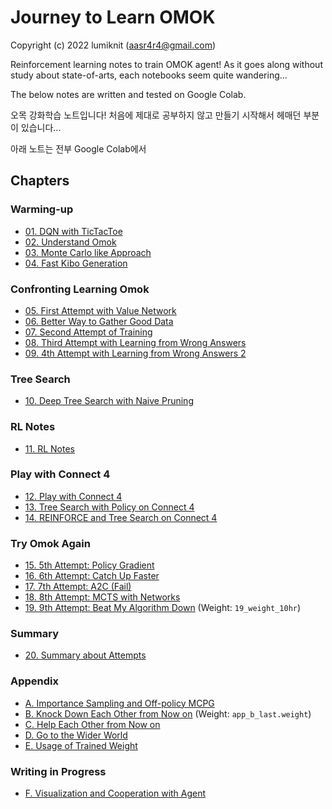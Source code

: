 # Journey to Learn OMOK

Copyright (c) 2022 lumiknit (aasr4r4@gmail.com)

Reinforcement learning notes to train OMOK agent!
As it goes along without study about state-of-arts,
each notebooks seem quite wandering...

The below notes are written and tested on Google Colab.

오목 강화학습 노트입니다!
처음에 제대로 공부하지 않고 만들기 시작해서 헤매던 부분이 있습니다...

아래 노트는 전부 Google Colab에서 

## Chapters

### Warming-up

- [01. DQN with TicTacToe](01_dqn_with_tictactoe.ipynb)
- [02. Understand Omok](02_understand_omok.ipynb)
- [03. Monte Carlo like Approach](03_monte_carlo_like_approach.ipynb)
- [04. Fast Kibo Generation](04_fast_kibo_generation.ipynb)

### Confronting Learning Omok

- [05. First Attempt with Value Network](05_first_attempt_with_value_network.ipynb)
- [06. Better Way to Gather Good Data](06_better_way_to_gather_good_data.ipynb)
- [07. Second Attempt of Training](07_second_attempt_of_training.ipynb)
- [08. Third Attempt with Learning from Wrong Answers](08_third_attempt_with_learning_from_wrong_answers.ipynb)
- [09. 4th Attempt with Learning from Wrong Answers 2](09_4th_attempt_with_learning_from_wrong_answers_2.ipynb)

### Tree Search

- [10. Deep Tree Search with Naive Pruning](10_deep_tree_search_with_naive_pruning.ipynb)

### RL Notes
- [11. RL Notes](11_rl_notes.ipynb)

### Play with Connect 4

- [12. Play with Connect 4](12_play_with_connect_4.ipynb)
- [13. Tree Search with Policy on Connect 4](13_tree_search_with_policy_on_connect_4.ipynb)
- [14. REINFORCE and Tree Search on Connect 4](14_reinforce_and_tree_search_on_connect_4.ipynb)

### Try Omok Again

- [15. 5th Attempt: Policy Gradient](15_5th_attempt_policy_gradient_and_omok.ipynb)
- [16. 6th Attempt: Catch Up Faster](16_6th_attempt_catch_up_faster.ipynb)
- [17. 7th Attempt: A2C (Fail)](17_7th_attempt_a2c.ipynb)
- [18. 8th Attempt: MCTS with Networks](18_8th_attempt_MCTS_with_networks.ipynb)
- [19. 9th Attempt: Beat My Algorithm Down](19_9th_attempt_beat_my_algorithm_down.ipynb) (Weight: `19_weight_10hr`)

### Summary

- [20. Summary about Attempts](20_summary_about_attempts.ipynb)

### Appendix

- [A. Importance Sampling and Off-policy MCPG](app_a_importance_sampling_and_off_policy_mcpg.ipynb)
- [B. Knock Down Each Other from Now on](app_b_knock_down_each_other_from_now_on.ipynb) (Weight: `app_b_last.weight`)
- [C. Help Each Other from Now on](app_c_help_each_other_from_now_on.ipynb)
- [D. Go to the Wider World](app_d_go_to_the_wider_world.ipynb)
- [E. Usage of Trained Weight](app_e_usage_of_trained_weight.ipynb)

### Writing in Progress

- [F. Visualization and Cooperation with Agent](app_f_visualization_and_cooperation_with_agent.ipynb)

